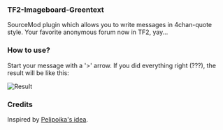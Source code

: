 ### TF2-Imageboard-Greentext

SourceMod plugin which allows you to write messages in 4chan-quote style. Your favorite anonymous forum now in TF2, yay...

### How to use?

Start your message with a '>' arrow. If you did everything right (???), the result will be like this:

![Result](https://user-images.githubusercontent.com/2564175/74107886-a178bf00-4b85-11ea-84c3-545860d6db0f.png)

### Credits

Inspired by [Pelipoika's idea](https://github.com/Pelipoika/Old-SourceMod-1.6-plugins/blob/master/4chan.sp).
